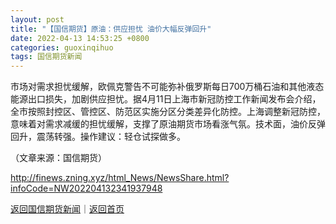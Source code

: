 ```yaml
---
layout: post
title: "【国信期货】原油：供应担忧 油价大幅反弹回升"
date: 2022-04-13 14:53:25 +0800
categories: guoxinqihuo
tags: 国信期货新闻
---
```

<p>市场对需求担忧缓解，欧佩克警告不可能弥补俄罗斯每日700万桶石油和其他液态能源出口损失，加剧供应担忧。据4月11日上海市新冠防控工作新闻发布会介绍，全市按照封控区、管控区、防范区实施分区分类差异化防控。上海调整新冠防控，意味着对需求减缓的担忧缓解，支撑了原油期货市场看涨气氛。技术面，油价反弹回升，震荡转强。操作建议：轻仓试探做多。</p><p class="em_media">（文章来源：国信期货）</p>

<http://finews.zning.xyz/html_News/NewsShare.html?infoCode=NW202204132341937948>

[返回国信期货新闻](//finews.withounder.com/category/guoxinqihuo.html)｜[返回首页](//finews.withounder.com/)